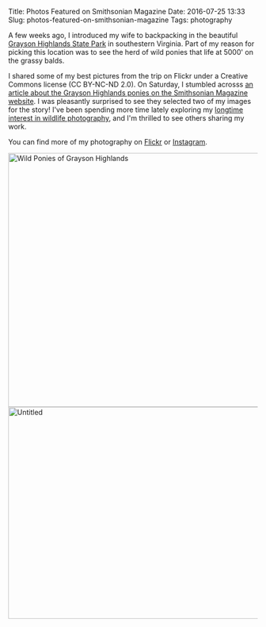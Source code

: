 Title: Photos Featured on Smithsonian Magazine
Date: 2016-07-25 13:33
Slug: photos-featured-on-smithsonian-magazine
Tags: photography

A few weeks ago, I introduced my wife to backpacking in the beautiful [Grayson Highlands State Park](http://www.dcr.virginia.gov/state-parks/grayson-highlands "Grayson Highlands State Park") in southestern Virginia. Part of my reason for picking this location was to see the herd of wild ponies that life at 5000' on the grassy balds.

I shared some of my best pictures from the trip on Flickr under a Creative Commons license (CC BY-NC-ND 2.0). On Saturday, I stumbled acrosss [an article about the Grayson Highlands ponies on the Smithsonian Magazine website](http://www.smithsonianmag.com/travel/more-than-100-ponies-roam-free-this-park-virginia-180959786/). I was pleasantly surprised to see they selected two of my images for the story! I've been spending more time lately exploring my [longtime interest in wildlife photography](https://twitter.com/tdhopper/status/43876534687248384), and I'm thrilled to see others sharing my work.

You can find more of my photography on [Flickr](https://www.flickr.com/photos/135293727@N08/) or [Instagram](https://www.instagram.com/tdhopper/).

<div class="embed-responsive">
<a data-flickr-embed="true" data-header="true" data-footer="true"  href="https://www.flickr.com/photos/135293727@N08/28249757515/in/datetaken-public/" title="Wild Ponies of Grayson Highlands"><img src="https://c4.staticflickr.com/9/8730/28249757515_7a5bb07133_z.jpg" width="640" height="512" alt="Wild Ponies of Grayson Highlands"></a><script async src="//embedr.flickr.com/assets/client-code.js" charset="utf-8"></script>
</div>

<div class="embed-responsive">
<a data-flickr-embed="true" data-header="true" data-footer="true"  href="https://www.flickr.com/photos/135293727@N08/28496316405/in/datetaken-public/" title="Untitled"><img src="https://c6.staticflickr.com/9/8654/28496316405_e759f2d935_z.jpg" width="640" height="427" alt="Untitled"></a><script async src="//embedr.flickr.com/assets/client-code.js" charset="utf-8"></script>
</div>